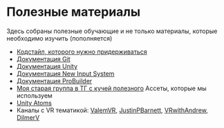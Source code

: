 # Полезные материалы
Здесь собраны полезные обучающие и не только материалы, которые необходимо изучить (пополняется)
- [Кодстайл, которого нужно придерживаться](https://github.com/raywenderlich/c-sharp-style-guide)
- [Документация Git](https://git-scm.com/)
- [Документация Unity](https://docs.unity3d.com/Manual/index.html)
- [Документация New Input System](https://docs.unity3d.com/Packages/com.unity.inputsystem@1.0/manual/)
- [Документация ProBuilder](https://docs.unity3d.com/Packages/com.unity.probuilder@5.0/manual)
- [Моя старая группа в ТГ с кучей полезного](https://t.me/road_to_gamedev)
Ассеты, которые мы используем
- [Unity Atoms](https://unity-atoms.github.io/unity-atoms/)
- Каналы с VR тематикой: [ValemVR](https://www.youtube.com/c/ValemVR), [JustinPBarnett](https://www.youtube.com/c/JustinPBarnett), [VRwithAndrew](https://www.youtube.com/c/VRwithAndrew), [DilmerV](https://www.youtube.com/c/DilmerV)
